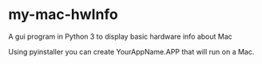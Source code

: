 # my-mac-hwInfo

A gui program in Python 3 to display basic hardware info about Mac

Using pyinstaller you can create YourAppName.APP that will run on a Mac.

